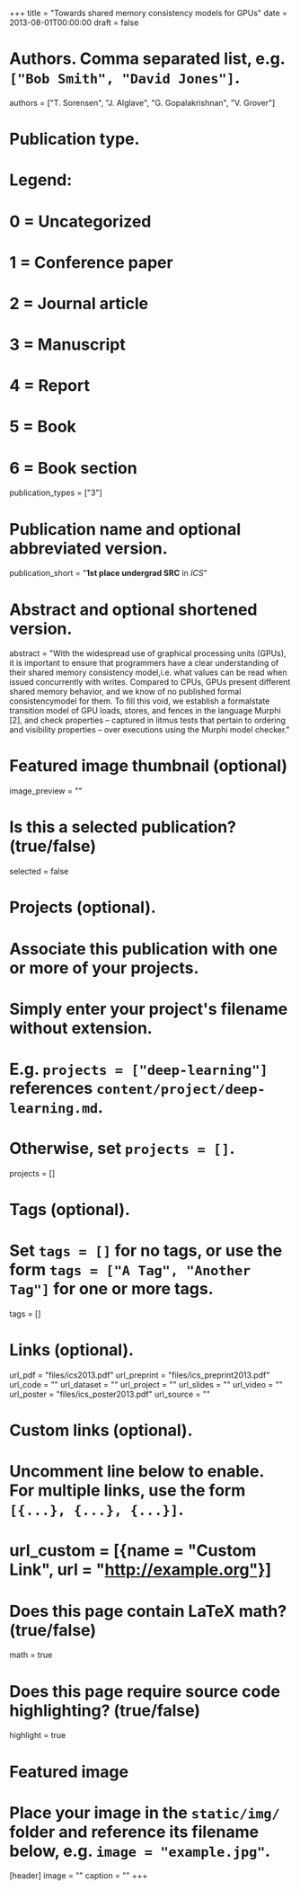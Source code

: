 +++
title = "Towards shared memory consistency models for GPUs"
date = 2013-08-01T00:00:00
draft = false

# Authors. Comma separated list, e.g. `["Bob Smith", "David Jones"]`.
authors = ["T. Sorensen", "J. Alglave", "G. Gopalakrishnan", "V. Grover"]

# Publication type.
# Legend:
# 0 = Uncategorized
# 1 = Conference paper
# 2 = Journal article
# 3 = Manuscript
# 4 = Report
# 5 = Book
# 6 = Book section
publication_types = ["3"]

# Publication name and optional abbreviated version.
publication_short = "**1st place undergrad SRC** in *ICS*"

# Abstract and optional shortened version.

abstract = "With the widespread use of graphical processing units (GPUs), it is important to ensure that programmers have a clear understanding of their shared memory consistency model,i.e. what values can be read when issued concurrently with writes. Compared to CPUs, GPUs present different shared memory behavior, and we know of no published formal consistencymodel for them. To fill this void, we establish a formalstate transition model of GPU loads, stores, and fences in the language Murphi [2], and check properties – captured in litmus tests that pertain to ordering and visibility properties – over executions using the Murphi model checker."


# Featured image thumbnail (optional)
image_preview = ""

# Is this a selected publication? (true/false)
selected = false

# Projects (optional).
#   Associate this publication with one or more of your projects.
#   Simply enter your project's filename without extension.
#   E.g. `projects = ["deep-learning"]` references `content/project/deep-learning.md`.
#   Otherwise, set `projects = []`.
projects = []

# Tags (optional).
#   Set `tags = []` for no tags, or use the form `tags = ["A Tag", "Another Tag"]` for one or more tags.
tags = []

# Links (optional).
url_pdf = "files/ics2013.pdf"
url_preprint = "files/ics_preprint2013.pdf"
url_code = ""
url_dataset = ""
url_project = ""
url_slides = ""
url_video = ""
url_poster = "files/ics_poster2013.pdf"
url_source = ""

# Custom links (optional).
#   Uncomment line below to enable. For multiple links, use the form `[{...}, {...}, {...}]`.
# url_custom = [{name = "Custom Link", url = "http://example.org"}]

# Does this page contain LaTeX math? (true/false)
math = true

# Does this page require source code highlighting? (true/false)
highlight = true

# Featured image
# Place your image in the `static/img/` folder and reference its filename below, e.g. `image = "example.jpg"`.
[header]
image = ""
caption = ""
+++

